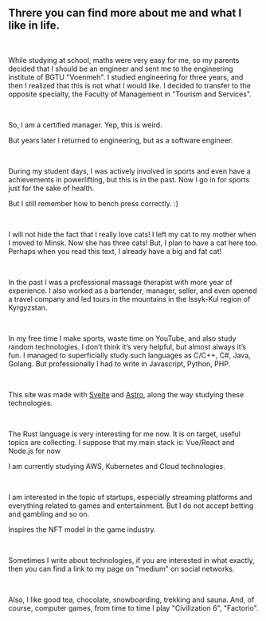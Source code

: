 ## Threre you can find more about me and what I like in life.
<br>

While studying at school, maths were very easy for me, so my parents decided that I should be an engineer and sent me to the engineering institute of BGTU "Voenmeh".
I studied engineering for three years, and then I realized that this is not what I would like. I decided to transfer to the opposite specialty, the Faculty of Management in "Tourism and Services".

<br>

So, I am a certified manager.
Yep, this is weird.

But years later I returned to engineering, but as a software engineer.

<br>

During my student days, I was actively involved in sports and even have a achievements in powerlifting, but this is in the past. Now I go in for sports just for the sake of health.

But I still remember how to bench press correctly. :)

<br>

I will not hide the fact that I really love cats! I left my cat to my mother when I moved to Minsk. Now she has three cats! But, I plan to have a cat here too. Perhaps when you read this text, I already have a big and fat cat!

<br>

In the past I was a professional massage therapist with more year of experience. I also worked as a bartender, manager, seller, and even opened a travel company and led tours in the mountains in the Issyk-Kul region of Kyrgyzstan.

<br>

In my free time I make sports, waste time on YouTube, and also study random technologies. I don’t think it’s very helpful, but almost always it’s fun.
I managed to superficially study such languages as C/C++, C#, Java, Golang. But professionally I had to write in Javascript, Python, PHP.

<br>

This site was made with [Svelte](https://svelte.dev/) and [Astro](https://astro.build/), along the way studying these technologies.

<br>

The Rust language is very interesting for me now. It is on target, useful topics are collecting.
I suppose that my main stack is: Vue/React and Node.js for now

I am currently studying AWS, Kubernetes and Cloud technologies.

<br>

I am interested in the topic of startups, especially streaming platforms and everything related to games and entertainment. But I do not accept betting and gambling and so on.

Inspires the NFT model in the game industry.

<br>

Sometimes I write about technologies, if you are interested in what exactly, then you can find a link to my page on "medium" on social networks.

<br>

Also, I like good tea, chocolate, snowboarding, trekking and sauna. And, of course, computer games, from time to time I play "Civilization 6", "Factorio".
